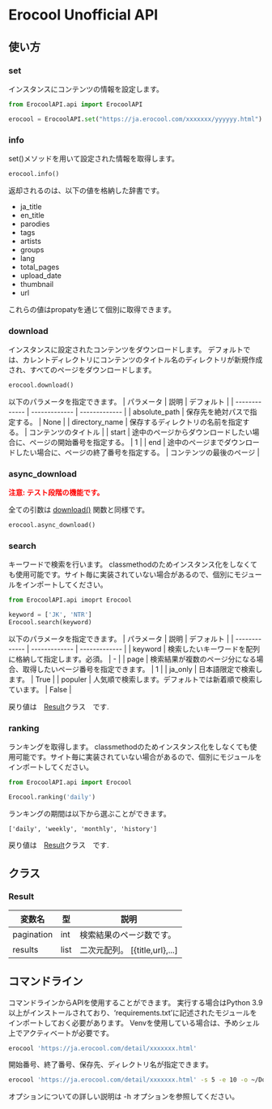 # Erocool Unofficial API

## 使い方
### set
インスタンスにコンテンツの情報を設定します。

```python
from ErocoolAPI.api import ErocoolAPI

erocool = ErocoolAPI.set("https://ja.erocool.com/xxxxxxx/yyyyyy.html")
```

### info
set()メソッドを用いて設定された情報を取得します。

```python
erocool.info()
```

返却されるのは、以下の値を格納した辞書です。
 - ja_title
 - en_title
 - parodies
 - tags
 - artists
 - groups
 - lang
 - total_pages
 - upload_date
 - thumbnail
 - url

これらの値はpropatyを通じて個別に取得できます。

### download
インスタンスに設定されたコンテンツをダウンロードします。 
デフォルトでは、カレントディレクトリにコンテンツのタイトル名のディレクトリが新規作成され、すべてのページをダウンロードします。

```python
erocool.download()
```

以下のパラメータを指定できます。
| パラメータ | 説明 | デフォルト | 
| ------------- | ------------- | ------------- |
| absolute_path  | 保存先を絶対パスで指定する。  | None | 
| directory_name  | 保存するディレクトリの名前を指定する。  | コンテンツのタイトル |
| start | 途中のページからダウンロードしたい場合に、ページの開始番号を指定する。 | 1 |
| end | 途中のページまでダウンロードしたい場合に、ページの終了番号を指定する。 | コンテンツの最後のページ |


### async_download
**<span style="color: red; ">注意: テスト段階の機能です。</span>**  

全ての引数は [download()](#download) 関数と同様です。

```python
erocool.async_download()
```

### search
キーワードで検索を行います。
classmethodのためインスタンス化をしなくても使用可能です。サイト毎に実装されていない場合があるので、個別にモジュールをインポートしてください。

```python
from ErocoolAPI.api imoprt Erocool

keyword = ['JK', 'NTR']
Erocool.search(keyword)
```

以下のパラメータを指定できます。
| パラメータ | 説明 | デフォルト | 
| ------------- | ------------- | ------------- |
| keyword  | 検索したいキーワードを配列に格納して指定します。必須。  | - | 
| page  | 検索結果が複数のページ分になる場合、取得したいページ番号を指定できます。  | 1 |
| ja_only | 日本語限定で検索します。 | True |
| populer | 人気順で検索します。デフォルトでは新着順で検索しています。 | False |

戻り値は　[Result](#Result)クラス　です.

### ranking
ランキングを取得します。
classmethodのためインスタンス化をしなくても使用可能です。サイト毎に実装されていない場合があるので、個別にモジュールをインポートしてください。

```python
from ErocoolAPI.api import Erocool

Erocool.ranking('daily')
```

ランキングの期間は以下から選ぶことができます。
 ```
 ['daily', 'weekly', 'monthly', 'history']
```

戻り値は　[Result](#Result)クラス　です.

## クラス
### Result
| 変数名 | 型 | 説明 | 
| ------------- | ------------- | ------------- | 
| pagination  | int | 検索結果のページ数です。  |
| results  | list | 二次元配列。 [{title,url},...]  |

## コマンドライン
コマンドラインからAPIを使用することができます。
実行する場合はPython 3.9以上がインストールされており、‘requirements.txt’に記述されたモジュールをインポートしておく必要があります。
Venvを使用している場合は、予めシェル上でアクティベートが必要です。

```bash
erocool 'https://ja.erocool.com/detail/xxxxxxx.html'
```

開始番号、終了番号、保存先、ディレクトリ名が指定できます。

```bash
erocool 'https://ja.erocool.com/detail/xxxxxxx.html' -s 5 -e 10 -o ~/Downloads/Mangas -n 'xxxxx'
```

オプションについての詳しい説明は -h オプションを参照してください。

